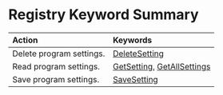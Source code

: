 
# Registry Keyword Summary


|**Action**|**Keywords**|
|:-----|:-----|
|Delete program settings.|[DeleteSetting](e80dec3d-f3e3-a94f-69ae-930e62898ad6.md)|
|Read program settings.|[GetSetting](025f1d5d-6fc9-31ff-e59c-f5bcf47e3313.md), [GetAllSettings](f87675b2-d14e-593d-94ab-259ab8da094d.md)|
|Save program settings.|[SaveSetting](f15549da-3c84-0991-592a-9d715fd488f3.md)|
